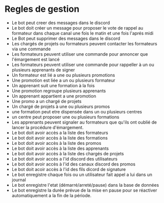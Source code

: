 # Regles de gestion

- Le bot peut creer des messages dans le discord
- Le bot doit créer un message pour proposer le vote de rappel au formateur dans chaque canal une fois le matin et une fois l'aprés midi
- Le Bot peut supprimer des messages dans le discord
- Les chargés de projets ou formateurs peuvent contacter les formateurs via une commande
- Les formateurs peuvent utiliser une commande pour annoncer que l'émargement est lancé
- Les formateurs peuvent utiliser une commande pour rappeller à un ou plusieurs apprenants de signer
- Un formateur est lié a une ou plusieurs promotions
- Une promotion est liée a un ou plusieurs formateur
- Un apprenant suit une formation à la fois
- Une promotion regroupe plusieurs apprenants
- Un apprenant appartient a une promotion
- Une promo a un chargé de projets
- Un chargé de projets à une ou plusieurs promos
- une formation peut etre dispensée dans un ou plusieurs centres
- un centre peut proposer une ou plusieurs formations
- Les apprenants peuvent signaler au formateurs que qu'ils ont oublié de lancer la procédure d'émargement.
- Le bot doit avoir accès a la liste des formateurs
- Le bot doit avoir accès à la liste des formations
- Le bot doit avoir accès à la liste des promos
- Le bot doit avoir accès à la liste des apprenants
- Le bot doit avoir accès à la liste des chargés de projets
- Le bot doit avoir accès a l'id discord des utilisateurs
- Le bot doit avoir accès à l'id des canaux discord des promos
- Le bot doit acoir accès à l'id des fils dicord de signature
- Le bot enregistre chaque fois ou un utilisateur fait appel a lui dans un journal
- Le bot enregistre l'etat (démarré/arreté/pause) dans la base de données
- Le bot enregistre la durée prévue de la mise en pause pour se réactiver automatiquement a la fin de la période.